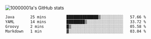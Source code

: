 ![10000001a's GitHub stats](https://github-readme-stats.vercel.app/api?username=10000001a&show_icons=true&theme=onedark&count_private=true)

<!-- [![Top Langs](https://github-readme-stats.vercel.app/api/top-langs/?username=10000001a&layout=compact&theme=onedark&langs_count=5)](https://github.com/anuraghazra/github-readme-stats) -->
<!--
**10000001a/10000001a** is a ✨ _special_ ✨ repository because its `README.md` (this file) appears on your GitHub profile.

Here are some ideas to get you started:

- 🔭 I’m currently working on ...
- 🌱 I’m currently learning ...
- 👯 I’m looking to collaborate on ...
- 🤔 I’m looking for help with ...
- 💬 Ask me about ...
- 📫 How to reach me: ...
- 😄 Pronouns: ...
- ⚡ Fun fact: ...
-->

<!--START_SECTION:waka-->

```txt
Java       25 mins         ██████████████▒░░░░░░░░░░   57.66 %
YAML       14 mins         ████████▒░░░░░░░░░░░░░░░░   33.72 %
Groovy     2 mins          █▒░░░░░░░░░░░░░░░░░░░░░░░   05.58 %
Markdown   1 min           ▓░░░░░░░░░░░░░░░░░░░░░░░░   03.04 %
```

<!--END_SECTION:waka-->
